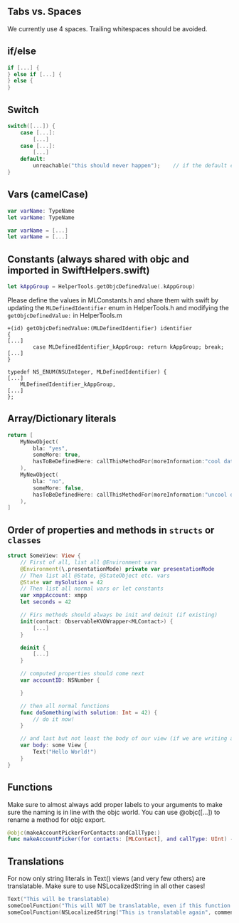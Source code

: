 ## Tabs vs. Spaces
We currently use 4 spaces. Trailing whitespaces should be avoided.
## if/else
```swift
if [...] {
} else if [...] {
} else {
}
```

## Switch
```swift
switch([...]) {
    case [...]:
        [...]
    case [...]:
        [...]
    default:
        unreachable("this should never happen");    // if the default case should never occur - SwiftHelpers.swift
}
```

## Vars (camelCase)
```swift
var varName: TypeName
let varName: TypeName

var varName = [...]
let varName = [...]
```

## Constants (always shared with objc and imported in SwiftHelpers.swift)
```swift
let kAppGroup = HelperTools.getObjcDefinedValue(.kAppGroup)
```
Please define the values in MLConstants.h and share them with swift by updating the `MLDefinedIdentifier` enum in HelperTools.h and modifying the `getObjcDefinedValue:` in HelperTools.m
```objc
+(id) getObjcDefinedValue:(MLDefinedIdentifier) identifier
{
[...]
        case MLDefinedIdentifier_kAppGroup: return kAppGroup; break;
[...]
}
```

```objc
typedef NS_ENUM(NSUInteger, MLDefinedIdentifier) {
[...]
    MLDefinedIdentifier_kAppGroup,
[...]
};
```

## Array/Dictionary literals
```swift
return [
    MyNewObject(
        bla: "yes",
        someMore: true,
        hasToBeDefinedHere: callThisMethodFor(moreInformation:"cool data", withSolution:42)
    ),
    MyNewObject(
        bla: "no",
        someMore: false,
        hasToBeDefinedHere: callThisMethodFor(moreInformation:"uncool data", withSolution:-1)
    ),
]
```

## Order of properties and methods in `structs` or `classes`
```swift
struct SomeView: View {
    // First of all, list all @Environment vars
    @Environment(\.presentationMode) private var presentationMode
    // Then list all @State, @StateObject etc. vars
    @State var mySolution = 42
    // Then list all normal vars or let constants
    var xmppAccount: xmpp
    let seconds = 42

    // Firs methods should always be init and deinit (if existing)
    init(contact: ObservableKVOWrapper<MLContact>) {
        [...]
    }

    deinit {
        [...]
    }

    // computed properties should come next
    var accountID: NSNumber {

    }

    // then all normal functions
    func doSomething(with solution: Int = 42) {
        // do it now!
    }

    // and last but not least the body of our view (if we are writing a View at all, of course)
    var body: some View {
        Text("Hello World!")
    }
}
```

## Functions
Make sure to almost always add proper labels to your arguments to make sure the naming is in line with the objc world.
You can use @objc([...]) to rename a method for objc export.
```swift
@objc(makeAccountPickerForContacts:andCallType:)
func makeAccountPicker(for contacts: [MLContact], and callType: UInt) -> UIViewController {
```

## Translations
For now only string literals in Text() views (and very few others) are translatable. Make sure to use NSLocalizedString in all other cases!
```swift
Text("This will be translatable)
someCoolFunction("This will NOT be translatable, even if this function uses LocalizedStringKey!")
someCoolFunction(NSLocalizedString("This is translatable again", comment:"a note for our translators")
```
